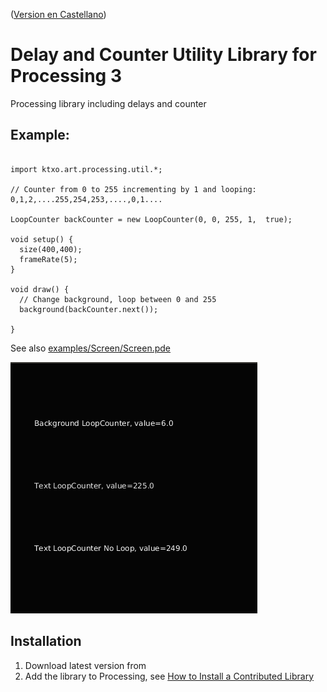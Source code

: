 ([Version en Castellano](README-ES.md))

#  Delay and Counter Utility Library for Processing 3 



Processing library including delays and counter 

## Example:

```

import ktxo.art.processing.util.*;

// Counter from 0 to 255 incrementing by 1 and looping: 0,1,2,....255,254,253,....,0,1....

LoopCounter backCounter = new LoopCounter(0, 0, 255, 1,  true); 

void setup() {
  size(400,400);
  frameRate(5);
}

void draw() {
  // Change background, loop between 0 and 255
  background(backCounter.next());
  
}
```

See also [examples/Screen/Screen.pde](examples/Screen/Screen.pde)

![Screen](examples/Screen/example.gif)


## Installation

1. Download latest version from [](TBD)
2. Add the library to Processing, see [How to Install a Contributed Library](https://github.com/processing/processing/wiki/How-to-Install-a-Contributed-Library)